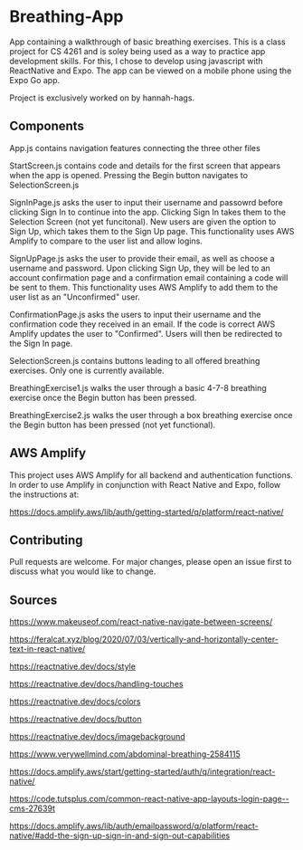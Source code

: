 # Breathing-App

App containing a walkthrough of basic breathing exercises. This is a class project for CS 4261 and is soley being used as a way to practice app development skills. For this, I chose to develop using javascript with ReactNative and Expo. The app can be viewed on a mobile phone using the Expo Go app. 

Project is exclusively worked on by hannah-hags.

## Components
App.js contains navigation features connecting the three other files

StartScreen.js contains code and details for the first screen that appears when the app is opened. Pressing the Begin button navigates to SelectionScreen.js

SignInPage.js asks the user to input their username and passowrd before clicking Sign In to continue into the app. Clicking Sign In takes them to the Selection Screen (not yet funcitonal). New users are given the option to Sign Up, which takes them to the Sign Up page. This functionality uses AWS Amplify to compare to the user list and allow logins.

SignUpPage.js asks the user to provide their email, as well as choose a username and password. Upon clicking Sign Up, they will be led to an account confirmation page and a confirmation email containing a code will be sent to them. This functionality uses AWS Amplify to add them to the user list as an "Unconfirmed" user. 

ConfirmationPage.js asks the users to input their username and the confirmation code they received in an email. If the code is correct AWS Amplify updates the user to "Confirmed". Users will then be redirected to the Sign In page.

SelectionScreen.js contains buttons leading to all offered breathing exercises. Only one is currently available.

BreathingExercise1.js walks the user through a basic 4-7-8 breathing exercise once the Begin button has been pressed.

BreathingExercise2.js walks the user through a box breathing exercise once the Begin button has been pressed (not yet functional).

## AWS Amplify 
This project uses AWS Amplify for all backend and authentication functions. In order to use Amplify in conjunction with React Native and Expo, follow the instructions at:

https://docs.amplify.aws/lib/auth/getting-started/q/platform/react-native/

## Contributing

Pull requests are welcome. For major changes, please open an issue first
to discuss what you would like to change.


## Sources
https://www.makeuseof.com/react-native-navigate-between-screens/

https://feralcat.xyz/blog/2020/07/03/vertically-and-horizontally-center-text-in-react-native/

https://reactnative.dev/docs/style

https://reactnative.dev/docs/handling-touches

https://reactnative.dev/docs/colors

https://reactnative.dev/docs/button

https://reactnative.dev/docs/imagebackground

https://www.verywellmind.com/abdominal-breathing-2584115

https://docs.amplify.aws/start/getting-started/auth/q/integration/react-native/

https://code.tutsplus.com/common-react-native-app-layouts-login-page--cms-27639t

https://docs.amplify.aws/lib/auth/emailpassword/q/platform/react-native/#add-the-sign-up-sign-in-and-sign-out-capabilities
